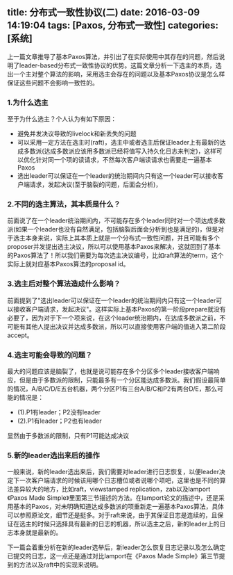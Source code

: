 title: 分布式一致性协议(二)
date: 2016-03-09 14:19:04
tags: [Paxos, 分布式一致性]
categories: [系统]
---

上一篇文章推导了基本Paxos算法，并引出了在实际使用中其存在的问题，然后说明了leader-based分布式一致性协议的优势。这篇文章分析一下选主的本质，选出一个主对整个算法的影响，采用选主会存在的问题以及基本Paxos协议是怎么样保证这些问题不会影响一致性的。


### 1.为什么选主

至于为什么选主？个人认为有如下原因：
+ 避免并发决议导致的livelock和新丢失的问题
+ 可以采用一定方法在选主时(raft)，选主中或者选主后保证leader上有最新的达成多数派(达成多数派应该用多数派已经将值写入持久化日志来判定)，这样可以优化针对同一个项的读请求，不然每次客户端读请求也需要走一遍基本Paxos
+ 选出leader可以保证在一个leader的统治期间内只有这一个leader可以接收客户端请求，发起决议(至于脑裂的问题，后面会分析)，

### 2.不同的选主算法，其本质是什么？

前面说了在一个leader统治期间内，不可能存在多个leader同时对一个项达成多数派(如果一个leader也没有自然满足，包括脑裂后面会分析到也是满足的)，但是对于选主本身来说，实际上其本质上就是一个分布式一致性问题，并且可能有多个proposer并发提出选主决议，所以可以使用基本Paxos来解决，这就回到了基本的Paxos算法了！所以我们需要为每次选主决议编号，比如raft算法的term，这个实际上就对应基本Paxos算法的proposal id。

### 3.选主后对整个算法造成什么影响？

前面提到了"选出leader可以保证在一个leader的统治期间内只有这一个leader可以接收客户端请求，发起决议"。这样实际上基本Paxos的第一阶段prepare就没有必要了，因为对于下一个项来说，在这个leader统治期内，在达成多数派之前，不可能有其他人提出决议并达成多数派，所以可以直接使用客户端的值进入第二阶段accept。

### 4.选主可能会导致的问题？

最大的问题应该是脑裂了，也就是说可能存在多个分区多个leader接收客户端响应，但是由于多数派的限制，只能最多有一个分区能达成多数派。我们假设最简单的情况，A/B/C/D/E五台机器，两个分区P1有三台A/B/C和P2有两台D/E，那么可能的情况是：

+ (1).P1有leader；P2没有leader
+ (2).P1有leader；P2也有leader

显然由于多数派的限制，只有P1可能达成决议

### 5.新的leader选出来后的操作

一般来说，新的leader选出来后，我们需要对leader进行日志恢复，以便leader决定下一次客户端请求的时候该用哪个日志槽位或者说哪个项吧，这里也是不同的算法差异较大的地方，比如raft，viewstamped replication，zab以及lamport 《Paxos Made Simple》里面第三节描述的方法。在lamport论文的描述中，还是采用基本的Paxos，对未明确知道达成多数派的项重新走一遍基本Paxos算法，具体可以参照原论文，细节还是挺多。对于raft来说，由于其保证日志是连续的，且保证在选主的时候只选择具有最新的日志的机器，所以选主之后，新的leader上的日志本身就是最新的。



下一篇会着重分析在新的leader选举后，新leader怎么恢复日志记录以及怎么确定已提交的日志，这一点还是通过对比lamport在《Paxos Made Simple》第三节提到的方法以及raft中的实现来说明。

